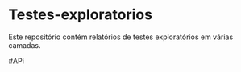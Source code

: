# Testes-exploratorios

Este repositório contém relatórios de testes exploratórios em várias camadas.

#APi
